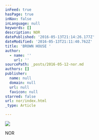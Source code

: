 ```yaml
---
inFeed: true
hasPage: true
inNav: false
inLanguage: null
keywords: []
description: NOR
datePublished: '2016-05-13T21:14:26.177Z'
dateModified: '2016-05-13T21:11:40.762Z'
title: 'BROWN HOUSE '
author:
  - name: ''
    url: ''
sourcePath: _posts/2016-05-12-nor.md
authors: []
publisher:
  name: null
  domain: null
  url: null
  favicon: null
starred: false
url: nor/index.html
_type: Article

---
```

![](https://the-grid-user-content.s3-us-west-2.amazonaws.com/4d8404b7-2423-4774-885f-cada8a0782d6.jpg)

NOR